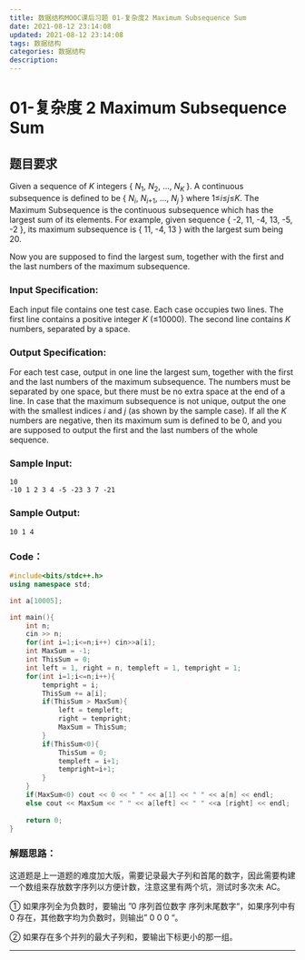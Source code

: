 ```yaml
---
title: 数据结构MOOC课后习题 01-复杂度2 Maximum Subsequence Sum
date: 2021-08-12 23:14:08
updated: 2021-08-12 23:14:08
tags: 数据结构
categories: 数据结构
description:
---
```


# **01-复杂度 2 Maximum Subsequence Sum**

## 题目要求

Given a sequence of *K* integers { *N*<sub>1</sub>, *N*<sub>2</sub>, ..., *N*<sub>*K* </sub>}. A continuous subsequence is defined to be { *N*<sub>*i*</sub>, *N*<sub>*i*+1</sub>, ..., *N*<sub>*j* </sub> } where 1≤*i*≤*j*≤*K*. The Maximum Subsequence is the continuous subsequence which has the largest sum of its elements. For example, given sequence { -2, 11, -4, 13, -5, -2 }, its maximum subsequence is { 11, -4, 13 } with the largest sum being 20.

Now you are supposed to find the largest sum, together with the first and the last numbers of the maximum subsequence.

### Input Specification:

Each input file contains one test case. Each case occupies two lines. The first line contains a positive integer *K* (≤10000). The second line contains *K* numbers, separated by a space.

### Output Specification:

For each test case, output in one line the largest sum, together with the first and the last numbers of the maximum subsequence. The numbers must be separated by one space, but there must be no extra space at the end of a line. In case that the maximum subsequence is not unique, output the one with the smallest indices *i* and *j* (as shown by the sample case). If all the *K* numbers are negative, then its maximum sum is defined to be 0, and you are supposed to output the first and the last numbers of the whole sequence.

### Sample Input:

```in
10
-10 1 2 3 4 -5 -23 3 7 -21
```

### Sample Output:

```out
10 1 4
```

### Code：

```cpp
#include<bits/stdc++.h>
using namespace std;

int a[10005];

int main(){
    int n;
    cin >> n;
    for(int i=1;i<=n;i++) cin>>a[i];
    int MaxSum = -1;
    int ThisSum = 0;
    int left = 1, right = n, templeft = 1, tempright = 1;
    for(int i=1;i<=n;i++){
    	tempright = i;
    	ThisSum += a[i];
    	if(ThisSum > MaxSum){
    		left = templeft;
            right = tempright;
    		MaxSum = ThisSum;
		}
    	if(ThisSum<0){
    		ThisSum = 0;
    		templeft = i+1;
    		tempright=i+1;
		} 
	}
	if(MaxSum<0) cout << 0 << " " << a[1] << " " << a[n] << endl;
    else cout << MaxSum << " " << a[left] << " " <<a [right] << endl;
    
	return 0;
}
```

### 解题思路：

这道题是上一道题的难度加大版，需要记录最大子列和首尾的数字，因此需要构建一个数组来存放数字序列以方便计数，注意这里有两个坑，测试时多次未 AC。

① 如果序列全为负数时，要输出 ”0 序列首位数字 序列末尾数字“，如果序列中有 0 存在，其他数字均为负数时，则输出” 0 0 0 “。

② 如果存在多个并列的最大子列和，要输出下标更小的那一组。

---